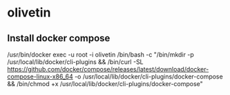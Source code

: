 # olivetin

## Install docker compose

/usr/bin/docker exec -u root -i olivetin /bin/bash -c "/bin/mkdir -p /usr/local/lib/docker/cli-plugins && /bin/curl -SL https://github.com/docker/compose/releases/latest/download/docker-compose-linux-x86_64 -o /usr/local/lib/docker/cli-plugins/docker-compose && /bin/chmod +x /usr/local/lib/docker/cli-plugins/docker-compose"